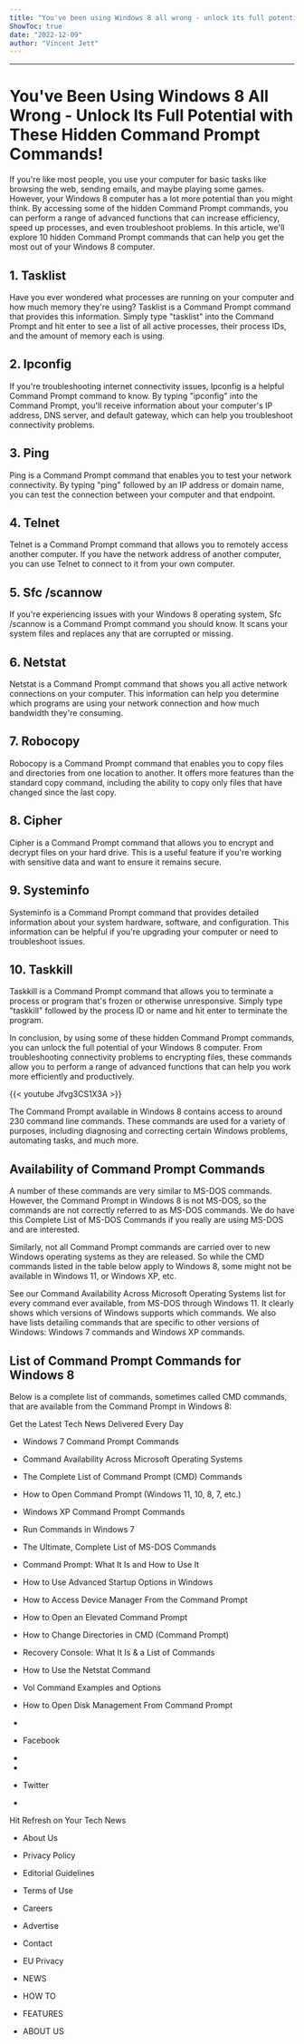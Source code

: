 ```yaml
---
title: "You've been using Windows 8 all wrong - unlock its full potential with these hidden Command Prompt commands!"
ShowToc: true 
date: "2022-12-09"
author: "Vincent Jett"
---
```

*****
# You've Been Using Windows 8 All Wrong - Unlock Its Full Potential with These Hidden Command Prompt Commands!

If you're like most people, you use your computer for basic tasks like browsing the web, sending emails, and maybe playing some games. However, your Windows 8 computer has a lot more potential than you might think. By accessing some of the hidden Command Prompt commands, you can perform a range of advanced functions that can increase efficiency, speed up processes, and even troubleshoot problems. In this article, we'll explore 10 hidden Command Prompt commands that can help you get the most out of your Windows 8 computer.

## 1. Tasklist

Have you ever wondered what processes are running on your computer and how much memory they're using? Tasklist is a Command Prompt command that provides this information. Simply type "tasklist" into the Command Prompt and hit enter to see a list of all active processes, their process IDs, and the amount of memory each is using.

## 2. Ipconfig

If you're troubleshooting internet connectivity issues, Ipconfig is a helpful Command Prompt command to know. By typing "ipconfig" into the Command Prompt, you'll receive information about your computer's IP address, DNS server, and default gateway, which can help you troubleshoot connectivity problems.

## 3. Ping

Ping is a Command Prompt command that enables you to test your network connectivity. By typing "ping" followed by an IP address or domain name, you can test the connection between your computer and that endpoint.

## 4. Telnet

Telnet is a Command Prompt command that allows you to remotely access another computer. If you have the network address of another computer, you can use Telnet to connect to it from your own computer.

## 5. Sfc /scannow

If you're experiencing issues with your Windows 8 operating system, Sfc /scannow is a Command Prompt command you should know. It scans your system files and replaces any that are corrupted or missing.

## 6. Netstat

Netstat is a Command Prompt command that shows you all active network connections on your computer. This information can help you determine which programs are using your network connection and how much bandwidth they're consuming.

## 7. Robocopy

Robocopy is a Command Prompt command that enables you to copy files and directories from one location to another. It offers more features than the standard copy command, including the ability to copy only files that have changed since the last copy.

## 8. Cipher

Cipher is a Command Prompt command that allows you to encrypt and decrypt files on your hard drive. This is a useful feature if you're working with sensitive data and want to ensure it remains secure.

## 9. Systeminfo

Systeminfo is a Command Prompt command that provides detailed information about your system hardware, software, and configuration. This information can be helpful if you're upgrading your computer or need to troubleshoot issues.

## 10. Taskkill

Taskkill is a Command Prompt command that allows you to terminate a process or program that's frozen or otherwise unresponsive. Simply type "taskkill" followed by the process ID or name and hit enter to terminate the program.

In conclusion, by using some of these hidden Command Prompt commands, you can unlock the full potential of your Windows 8 computer. From troubleshooting connectivity problems to encrypting files, these commands allow you to perform a range of advanced functions that can help you work more efficiently and productively.

{{< youtube Jfvg3CS1X3A >}} 




The Command Prompt available in Windows 8 contains access to around 230 command line commands. These commands are used for a variety of purposes, including diagnosing and correcting certain Windows problems, automating tasks, and much more.

 
##   Availability of Command Prompt Commands  
 

A number of these commands are very similar to MS-DOS commands. However, the Command Prompt in Windows 8 is not MS-DOS, so the commands are not correctly referred to as MS-DOS commands. We do have this Complete List of MS-DOS Commands if you really are using MS-DOS and are interested.

 

Similarly, not all Command Prompt commands are carried over to new Windows operating systems as they are released. So while the CMD commands listed in the table below apply to Windows 8, some might not be available in Windows 11, or Windows XP, etc.

 

See our Command Availability Across Microsoft Operating Systems list for every command ever available, from MS-DOS through Windows 11. It clearly shows which versions of Windows supports which commands. We also have lists detailing commands that are specific to other versions of Windows: Windows 7 commands and Windows XP commands.

 
##   List of Command Prompt Commands for Windows 8  
 

Below is a complete list of commands, sometimes called CMD commands, that are available from the Command Prompt in Windows 8:

 

Get the Latest Tech News Delivered Every Day
 
- Windows 7 Command Prompt Commands
 - Command Availability Across Microsoft Operating Systems
 - The Complete List of Command Prompt (CMD) Commands
 - How to Open Command Prompt (Windows 11, 10, 8, 7, etc.)
 - Windows XP Command Prompt Commands
 - Run Commands in Windows 7
 - The Ultimate, Complete List of MS-DOS Commands
 - Command Prompt: What It Is and How to Use It

 
- How to Use Advanced Startup Options in Windows
 - How to Access Device Manager From the Command Prompt
 - How to Open an Elevated Command Prompt
 - How to Change Directories in CMD (Command Prompt)
 - Recovery Console: What It Is & a List of Commands
 - How to Use the Netstat Command
 - Vol Command Examples and Options
 - How to Open Disk Management From Command Prompt

 
- 
 - Facebook
 - 
 - 
 - Twitter
 - 

 

Hit Refresh on Your Tech News
 
- About Us
 - Privacy Policy
 - Editorial Guidelines
 - Terms of Use
 - Careers
 - Advertise
 - Contact
 - EU Privacy

 
- NEWS
 - HOW TO
 - FEATURES
 - ABOUT US




